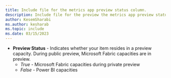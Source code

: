 ```yaml
---
title: Include file for the metrics app preview status column.
description: Include file for the preview the metrics app preview status column.
author: KesemSharabi
ms.author: kesharab
ms.topic: include
ms.date: 03/15/2023
---
```


* **Preview Status** - Indicates whether your item resides in a preview capacity. During public preview, Microsoft Fabric capacities are in preview.
    * *True* - Microsoft Fabric capacities during private preview
    * *False* - Power BI capacities
